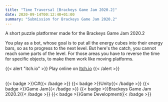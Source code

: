 ```yaml
---
title: "Time Traversal [Brackeys Game Jam 2020.2]"
date: 2020-09-14T00:12:40+01:00
summary: "Submission for Brackeys Game Jam 2020.2"
---
```


A short puzzle platformer made for the Brackeys Game Jam 2020.2

You play as a bot, whose  goal is to put all the energy cubes into their energy bars, so as to progress to the next level. But here's the catch, you cannot reach some parts of the level. For those areas you have to reverse the time for specific objects, to make them work like moving platforms.

{{< alert "itch.io" >}}
Play online on [Itch.io](https://nexus-of-gaming.itch.io/rewind-temp)
{{< /alert >}}

</br>

<div style="display: flex; flex-wrap: wrap; gap: 10px;">
  {{< badge >}}C#{{< /badge >}}
  {{< badge >}}Unity{{< /badge >}}
  {{< badge >}}Game Jam{{< /badge >}}
  {{< badge >}}Brackeys Game Jam 2020.2{{< /badge >}}
  {{< badge >}}Game Development{{< /badge >}}
</div>
